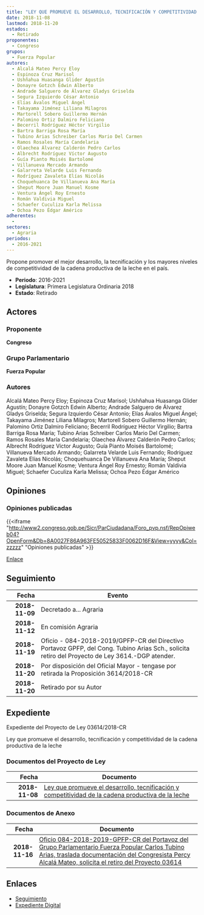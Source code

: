 ```yaml
---
title: "LEY QUE PROMUEVE EL DESARROLLO, TECNIFICACIÓN Y COMPETITIVIDAD DE LA CADENA PRODUCTIVA DE LA LECHE"
date: 2018-11-08
lastmod: 2018-11-20
estados: 
  - Retirado
proponentes: 
  - Congreso
grupos: 
  - Fuerza Popular
autores: 
  - Alcalá Mateo Percy Eloy
  - Espinoza Cruz Marisol
  - Ushñahua Huasanga Glider Agustín
  - Donayre Gotzch Edwin Alberto
  - Andrade Salguero de Álvarez Gladys Griselda
  - Segura Izquierdo César Antonio
  - Elías Ávalos Miguel Ángel
  - Takayama Jiménez Liliana Milagros
  - Martorell Sobero Guillermo Hernán
  - Palomino Ortiz Dalmiro Feliciano
  - Becerril Rodríguez Héctor Virgilio
  - Bartra Barriga Rosa María
  - Tubino Arias Schreiber Carlos Mario Del Carmen
  - Ramos Rosales María Candelaria
  - Olaechea Álvarez Calderón Pedro Carlos
  - Albrecht Rodríguez Víctor Augusto
  - Guía Pianto Moisés Bartolomé
  - Villanueva Mercado Armando
  - Galarreta Velarde Luis Fernando
  - Rodríguez Zavaleta Elías Nicolás
  - Choquehuanca De Villanueva Ana María
  - Sheput Moore Juan Manuel Kosme
  - Ventura Ángel Roy Ernesto
  - Román Valdivia Miguel
  - Schaefer Cuculiza Karla Melissa
  - Ochoa Pezo Édgar Américo
adherentes: 
  - 
sectores: 
  - Agraria
periodos: 
  - 2016-2021
---
```


Propone promover el mejor desarrollo, la tecnificación y los mayores niveles de competitividad de la cadena productiva de la leche en el país.

- **Periodo**: 2016-2021
- **Legislatura**: Primera Legislatura Ordinaria 2018
- **Estado**: Retirado

## Actores

### Proponente

**Congreso**

### Grupo Parlamentario

**Fuerza Popular**

### Autores

Alcalá Mateo Percy Eloy; Espinoza Cruz Marisol; Ushñahua Huasanga Glider Agustín; Donayre Gotzch Edwin Alberto; Andrade Salguero de Álvarez Gladys Griselda; Segura Izquierdo César Antonio; Elías Ávalos Miguel Ángel; Takayama Jiménez Liliana Milagros; Martorell Sobero Guillermo Hernán; Palomino Ortiz Dalmiro Feliciano; Becerril Rodríguez Héctor Virgilio; Bartra Barriga Rosa María; Tubino Arias Schreiber Carlos Mario Del Carmen; Ramos Rosales María Candelaria; Olaechea Álvarez Calderón Pedro Carlos; Albrecht Rodríguez Víctor Augusto; Guía Pianto Moisés Bartolomé; Villanueva Mercado Armando; Galarreta Velarde Luis Fernando; Rodríguez Zavaleta Elías Nicolás; Choquehuanca De Villanueva Ana María; Sheput Moore Juan Manuel Kosme; Ventura Ángel Roy Ernesto; Román Valdivia Miguel; Schaefer Cuculiza Karla Melissa; Ochoa Pezo Édgar Américo


## Opiniones

### Opiniones publicadas

{{<iframe "http://www2.congreso.gob.pe/Sicr/ParCiudadana/Foro_pvp.nsf/RepOpiweb04?OpenForm&Db=8A0027F86A963FE50525833F0062D16F&View=yyyy&Col=zzzzz" "Opiniones publicadas" >}}

[Enlace](http://www2.congreso.gob.pe/Sicr/ParCiudadana/Foro_pvp.nsf/RepOpiweb04?OpenForm&Db=8A0027F86A963FE50525833F0062D16F&View=yyyy&Col=zzzzz)

## Seguimiento

| Fecha | Evento |
|------:|--------|
| **2018-11-09** | Decretado a... Agraria|
| **2018-11-12** | En comisión Agraria|
| **2018-11-19** | Oficio - 084-2018-2019/GPFP-CR del Directivo Portavoz GPFP, del Cong. Tubino Arias Sch., solicita retiro del Proyecto de Ley 3614.-DGP atender.|
| **2018-11-20** | Por disposición del Oficial Mayor - tengase por retirada la Proposición 3614/2018-CR|
| **2018-11-20** | Retirado por su Autor|


## Expediente

Expediente del Proyecto de Ley 03614/2018-CR

Ley que promueve el desarrollo, tecnificación y competitividad de la cadena productiva de la leche


### Documentos del Proyecto de Ley

| Fecha | Documento |
|------:|--------|
| **2018-11-08** | [Ley que promueve el desarrollo, tecnificación y competitividad de la cadena productiva de la leche](http://www.leyes.congreso.gob.pe/Documentos/2016_2021/Proyectos_de_Ley_y_de_Resoluciones_Legislativas/PL0361420181108.pdf) |

### Documentos de Anexo

| Fecha | Documento |
|------:|--------|
| **2018-11-16** | [Oficio 084-2018-2019-GPFP-CR del Portavoz del Grupo Parlamentario Fuerza Popular Carlos Tubino Arias, traslada documentación del Congresista Percy Alcalá Mateo, solicita el retiro del Proyecto 03614](http://www.leyes.congreso.gob.pe/Documentos/2016_2021/Oficios/Grupos_Parlamentarios/OFICIO-084-2018-2019-GPFP-CR.pdf) |

## Enlaces 

- [Seguimiento](http://www2.congreso.gob.pe/Sicr/TraDocEstProc/CLProLey2016.nsf/f7fff46988ca05b1052578e100829cc7/a43b844e5270737a0525833f0064b563?OpenDocument)
- [Expediente Digital](http://www2.congreso.gob.pe/Sicr/TraDocEstProc/CLProLey2016.nsf/f7fff46988ca05b1052578e100829cc7/a43b844e5270737a0525833f0064b563?OpenDocument&Click=05257FB7005EB655.eb71d0cf91d8294e05256cdf006b5706/$Body/0.1C6C)
